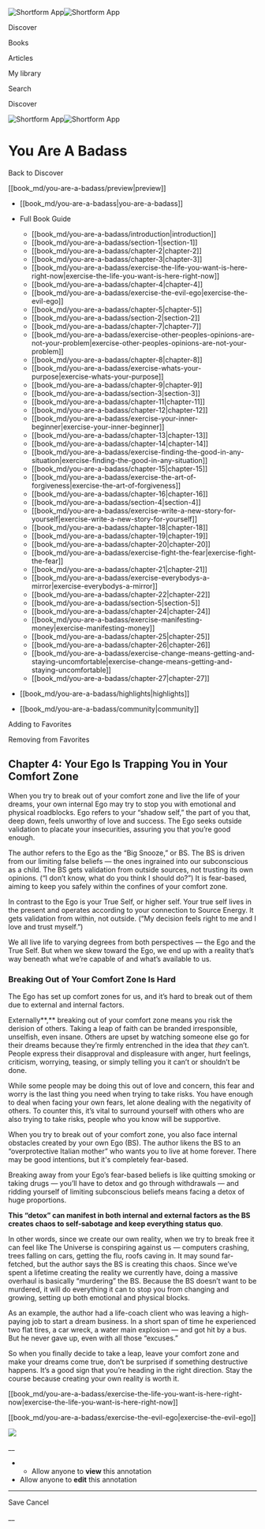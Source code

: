 ![Shortform App](/img/logo.36a2399e.svg)![Shortform App](/img/logo-dark.70c1b072.svg)

Discover

Books

Articles

My library

Search

Discover

![Shortform App](/img/logo.36a2399e.svg)![Shortform App](/img/logo-dark.70c1b072.svg)

# You Are A Badass

Back to Discover

[[book_md/you-are-a-badass/preview|preview]]

  * [[book_md/you-are-a-badass|you-are-a-badass]]
  * Full Book Guide

    * [[book_md/you-are-a-badass/introduction|introduction]]
    * [[book_md/you-are-a-badass/section-1|section-1]]
    * [[book_md/you-are-a-badass/chapter-2|chapter-2]]
    * [[book_md/you-are-a-badass/chapter-3|chapter-3]]
    * [[book_md/you-are-a-badass/exercise-the-life-you-want-is-here-right-now|exercise-the-life-you-want-is-here-right-now]]
    * [[book_md/you-are-a-badass/chapter-4|chapter-4]]
    * [[book_md/you-are-a-badass/exercise-the-evil-ego|exercise-the-evil-ego]]
    * [[book_md/you-are-a-badass/chapter-5|chapter-5]]
    * [[book_md/you-are-a-badass/section-2|section-2]]
    * [[book_md/you-are-a-badass/chapter-7|chapter-7]]
    * [[book_md/you-are-a-badass/exercise-other-peoples-opinions-are-not-your-problem|exercise-other-peoples-opinions-are-not-your-problem]]
    * [[book_md/you-are-a-badass/chapter-8|chapter-8]]
    * [[book_md/you-are-a-badass/exercise-whats-your-purpose|exercise-whats-your-purpose]]
    * [[book_md/you-are-a-badass/chapter-9|chapter-9]]
    * [[book_md/you-are-a-badass/section-3|section-3]]
    * [[book_md/you-are-a-badass/chapter-11|chapter-11]]
    * [[book_md/you-are-a-badass/chapter-12|chapter-12]]
    * [[book_md/you-are-a-badass/exercise-your-inner-beginner|exercise-your-inner-beginner]]
    * [[book_md/you-are-a-badass/chapter-13|chapter-13]]
    * [[book_md/you-are-a-badass/chapter-14|chapter-14]]
    * [[book_md/you-are-a-badass/exercise-finding-the-good-in-any-situation|exercise-finding-the-good-in-any-situation]]
    * [[book_md/you-are-a-badass/chapter-15|chapter-15]]
    * [[book_md/you-are-a-badass/exercise-the-art-of-forgiveness|exercise-the-art-of-forgiveness]]
    * [[book_md/you-are-a-badass/chapter-16|chapter-16]]
    * [[book_md/you-are-a-badass/section-4|section-4]]
    * [[book_md/you-are-a-badass/exercise-write-a-new-story-for-yourself|exercise-write-a-new-story-for-yourself]]
    * [[book_md/you-are-a-badass/chapter-18|chapter-18]]
    * [[book_md/you-are-a-badass/chapter-19|chapter-19]]
    * [[book_md/you-are-a-badass/chapter-20|chapter-20]]
    * [[book_md/you-are-a-badass/exercise-fight-the-fear|exercise-fight-the-fear]]
    * [[book_md/you-are-a-badass/chapter-21|chapter-21]]
    * [[book_md/you-are-a-badass/exercise-everybodys-a-mirror|exercise-everybodys-a-mirror]]
    * [[book_md/you-are-a-badass/chapter-22|chapter-22]]
    * [[book_md/you-are-a-badass/section-5|section-5]]
    * [[book_md/you-are-a-badass/chapter-24|chapter-24]]
    * [[book_md/you-are-a-badass/exercise-manifesting-money|exercise-manifesting-money]]
    * [[book_md/you-are-a-badass/chapter-25|chapter-25]]
    * [[book_md/you-are-a-badass/chapter-26|chapter-26]]
    * [[book_md/you-are-a-badass/exercise-change-means-getting-and-staying-uncomfortable|exercise-change-means-getting-and-staying-uncomfortable]]
    * [[book_md/you-are-a-badass/chapter-27|chapter-27]]
  * [[book_md/you-are-a-badass/highlights|highlights]]
  * [[book_md/you-are-a-badass/community|community]]



Adding to Favorites 

Removing from Favorites 

## Chapter 4: Your Ego Is Trapping You in Your Comfort Zone

When you try to break out of your comfort zone and live the life of your dreams, your own internal Ego may try to stop you with emotional and physical roadblocks. Ego refers to your “shadow self,” the part of you that, deep down, feels unworthy of love and success. The Ego seeks outside validation to placate your insecurities, assuring you that you’re good enough.

The author refers to the Ego as the “Big Snooze,” or BS. The BS is driven from our limiting false beliefs — the ones ingrained into our subconscious as a child. The BS gets validation from outside sources, not trusting its own opinions. (“I don’t know, what do you think I should do?”) It is fear-based, aiming to keep you safely within the confines of your comfort zone.

In contrast to the Ego is your True Self, or higher self. Your true self lives in the present and operates according to your connection to Source Energy. It gets validation from within, not outside. (“My decision feels right to me and I love and trust myself.”)

We all live life to varying degrees from both perspectives — the Ego and the True Self. But when we skew toward the Ego, we end up with a reality that’s way beneath what we’re capable of and what’s available to us.

### Breaking Out of Your Comfort Zone Is Hard

The Ego has set up comfort zones for us, and it’s hard to break out of them due to external and internal factors.

Externally**,** breaking out of your comfort zone means you risk the derision of others. Taking a leap of faith can be branded irresponsible, unselfish, even insane. Others are upset by watching someone else go for their dreams because they’re firmly entrenched in the idea that _they_ can’t. People express their disapproval and displeasure with anger, hurt feelings, criticism, worrying, teasing, or simply telling you it can’t or shouldn’t be done.

While some people may be doing this out of love and concern, this fear and worry is the last thing you need when trying to take risks. You have enough to deal when facing your own fears, let alone dealing with the negativity of others. To counter this, it’s vital to surround yourself with others who are also trying to take risks, people who you know will be supportive.

When you try to break out of your comfort zone, you also face internal obstacles created by your own Ego (BS). The author likens the BS to an “overprotective Italian mother” who wants you to live at home forever. There may be good intentions, but it's completely fear-based.

Breaking away from your Ego’s fear-based beliefs is like quitting smoking or taking drugs — you’ll have to detox and go through withdrawals — and ridding yourself of limiting subconscious beliefs means facing a detox of huge proportions.

**This “detox” can manifest in both internal and external factors as the BS creates chaos to self-sabotage and keep everything status quo**.

In other words, since we create our own reality, when we try to break free it can feel like The Universe is conspiring against us — computers crashing, trees falling on cars, getting the flu, roofs caving in. It may sound far-fetched, but the author says the BS is creating this chaos. Since we’ve spent a lifetime creating the reality we currently have, doing a massive overhaul is basically “murdering” the BS. Because the BS doesn’t want to be murdered, it will do everything it can to stop you from changing and growing, setting up both emotional and physical blocks.

As an example, the author had a life-coach client who was leaving a high-paying job to start a dream business. In a short span of time he experienced two flat tires, a car wreck, a water main explosion — and got hit by a bus. But he never gave up, even with all those “excuses.”

So when you finally decide to take a leap, leave your comfort zone and make your dreams come true, don’t be surprised if something destructive happens. It’s a good sign that you’re heading in the right direction. Stay the course because creating your own reality is worth it.

[[book_md/you-are-a-badass/exercise-the-life-you-want-is-here-right-now|exercise-the-life-you-want-is-here-right-now]]

[[book_md/you-are-a-badass/exercise-the-evil-ego|exercise-the-evil-ego]]

![](https://bat.bing.com/action/0?ti=56018282&Ver=2&mid=eaf720f3-d58e-488a-87af-c304dd7e9552&sid=72e6e650642c11eeb2dd2161d176fe8d&vid=72e70890642c11eeb72d79fe7b6df2c6&vids=0&msclkid=N&pi=0&lg=en-US&sw=800&sh=600&sc=24&nwd=1&tl=Shortform%20%7C%20Book&p=https%3A%2F%2Fwww.shortform.com%2Fapp%2Fbook%2Fyou-are-a-badass%2Fchapter-4&r=&lt=1130&evt=pageLoad&sv=1&rn=319483)

__

  *   * Allow anyone to **view** this annotation
  * Allow anyone to **edit** this annotation



* * *

Save Cancel

__



